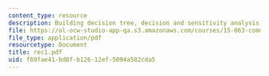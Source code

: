 ```yaml
---
content_type: resource
description: Building decision tree, decision and sensitivity analysis and examples.
file: https://ol-ocw-studio-app-qa.s3.amazonaws.com/courses/15-063-communicating-with-data-summer-2003/f69fae41bd8fb12612ef5094a582cda5_rec1.pdf
file_type: application/pdf
resourcetype: Document
title: rec1.pdf
uid: f69fae41-bd8f-b126-12ef-5094a582cda5
---
```


